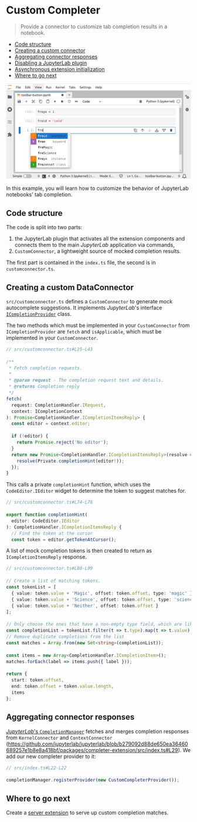 # Custom Completer

> Provide a connector to customize tab completion results in a notebook.

- [Code structure](#code-structure)
- [Creating a custom connector](#creating-a-custom-connector)
- [Aggregating connector responses](#aggregating-connector-responses)
- [Disabling a JupyterLab plugin](#disabling-a-jupyterlab-plugin)
- [Asynchronous extension initialization](#asynchronous-extension-initialization)
- [Where to go next](#where-to-go-next)

![Custom completion](preview.png)

In this example, you will learn how to customize the behavior of JupyterLab notebooks' tab completion.

## Code structure

The code is split into two parts:

1.  the JupyterLab plugin that activates all the extension components and connects
    them to the main _JupyterLab_ application via commands,
2.  `CustomConnector`, a lightweight source of mocked completion results.

The first part is contained in the `index.ts` file, the second is in `customconnector.ts`.

## Creating a custom DataConnector

`src/customconnector.ts` defines a `CustomConnector` to generate mock autocomplete suggestions. It implements _JupyterLab_'s interface [`ICompletionProvider`](https://github.com/jupyterlab/jupyterlab/blob/b279092d88de650ea36460689257e1b8e8a418bf/packages/completer/src/tokens.ts#L44) class.

The two methods which must be implemented in your `CustomConnector` from `ICompletionProvider` are `fetch` and `isApplicable`, which must be implemented in your `CustomConnector`.

```ts
// src/customconnector.ts#L25-L43

/**
 * Fetch completion requests.
 *
 * @param request - The completion request text and details.
 * @returns Completion reply
 */
fetch(
  request: CompletionHandler.IRequest,
  context: ICompletionContext
): Promise<CompletionHandler.ICompletionItemsReply> {
  const editor = context.editor;

  if (!editor) {
    return Promise.reject('No editor');
  }
  return new Promise<CompletionHandler.ICompletionItemsReply>(resolve => {
    resolve(Private.completionHint(editor!));
  });
}
```

This calls a private `completionHint` function, which uses the `CodeEditor.IEditor` widget to determine the token to suggest matches for.

```ts
// src/customconnector.ts#L74-L78

export function completionHint(
  editor: CodeEditor.IEditor
): CompletionHandler.ICompletionItemsReply {
  // Find the token at the cursor
  const token = editor.getTokenAtCursor();
```

A list of mock completion tokens is then created to return as `ICompletionItemsReply` response.

<!-- prettier-ignore-start -->
```ts
// src/customconnector.ts#L80-L99

// Create a list of matching tokens.
const tokenList = [
  { value: token.value + 'Magic', offset: token.offset, type: 'magic' },
  { value: token.value + 'Science', offset: token.offset, type: 'science' },
  { value: token.value + 'Neither', offset: token.offset }
];

// Only choose the ones that have a non-empty type field, which are likely to be of interest.
const completionList = tokenList.filter(t => t.type).map(t => t.value);
// Remove duplicate completions from the list
const matches = Array.from(new Set<string>(completionList));

const items = new Array<CompletionHandler.ICompletionItem>();
matches.forEach(label => items.push({ label }));

return {
  start: token.offset,
  end: token.offset + token.value.length,
  items
};
```
<!-- prettier-ignore-end -->

## Aggregating connector responses

[_JupyterLab_'s `CompletionManager`](https://github.com/jupyterlab/jupyterlab/blob/master/packages/completer/src/manager.ts) fetches and merges completion responses from `KernelConnector` and `ContextConnector` (https://github.com/jupyterlab/jupyterlab/blob/b279092d88de650ea36460689257e1b8e8a418bf/packages/completer-extension/src/index.ts#L29).
We add our new completer provider to it:

```ts
// src/index.ts#L22-L22

completionManager.registerProvider(new CustomCompleterProvider());
```

## Where to go next

Create a [server extension](../server-extension) to serve up custom completion matches.
